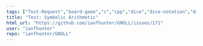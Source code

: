 ```yaml
---
tags: ["Test-Request","board-game","c","cpp","dice","dice-notation","dice-roller","dice-rolls","go","golang","hacktoberfest","haskell","java","javascript","js","julia","perl","python","r","roleplaying-games","rpg-dice-roller","ttrpg"]
title: "Test: Symbolic Arithmetic"
html_url: "https://github.com/ianfhunter/GNOLL/issues/171"
user: "ianfhunter"
repo: "ianfhunter/GNOLL"
---
```


